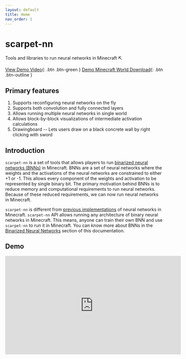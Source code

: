 ```yaml
---
layout: default
title: Home
nav_order: 1
---
```


# scarpet-nn
Tools and libraries to run neural networks in Minecraft :pick:

[View Demo Video](#demo){: .btn .btn-green } 
[Demo Minecraft World Download](https://drive.google.com/open?id=13lw4Ct5H-vgh2ajpMc7Xw2NHdzymXeEa){: .btn .btn-outline }

## Primary features
1. Supports reconfiguring neural networks on the fly
2. Supports both convolution and fully connected layers
3. Allows running multiple neural networks in single world
4. Allows block-by-block visualizations of intermediate activation calculations
5. Drawingboard -- Lets users draw on a black concrete wall by right clicking with sword

## Introduction
`scarpet-nn` is a set of tools that allows players to run [binarized neural networks (BNNs)](https://arxiv.org/abs/1602.02830) in Minecraft. BNNs are a set of neural networks where the weights and the activations of the neural networks are constrained to either +1 or -1. This allows every component of the weights and activation to be represented by single binary bit. The primary motivation behind BNNs is to reduce memory and computational requirements to run neural networks. Because of these reduced requirements, we can now run neural networks in Minecraft. 

`scarpet-nn` is different from [previous implementations](https://www.reddit.com/r/Minecraft/comments/ak22ur/neural_network_for_handwritten_digit_recognition/) of neural networks in Minecraft. `scarpet-nn` API allows running any architecture of binary neural networks in Minecraft. This means, anyone can train their own BNN and use `scarpet-nn` to run it in Minecraft. You can know more about BNNs in the [Binarized Neural Networks](binarized-nn.md) section of this documentation.

## Demo 

<iframe width="560" height="315" src="https://www.youtube.com/embed/LVmOcAYbYdU" frameborder="0" allow="accelerometer; autoplay; encrypted-media; gyroscope; picture-in-picture" allowfullscreen></iframe>
